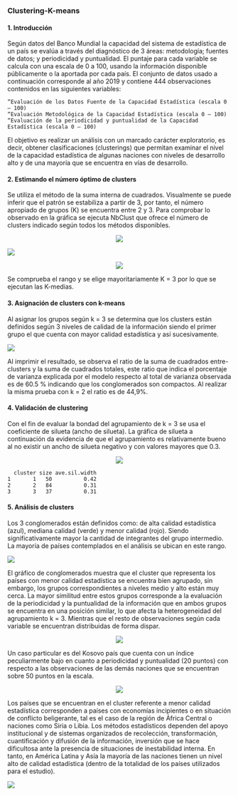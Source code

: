 ### Clustering-K-means
#### 1.	Introducción
Según datos del Banco Mundial la capacidad del sistema de estadística de un país se evalúa a través del diagnóstico de 3 áreas: metodología; fuentes de datos; y periodicidad y puntualidad. El puntaje para cada variable se calcula con una escala de 0 a 100, usando la información disponible públicamente o la aportada por cada país. El conjunto de datos usado a continuación corresponde al año 2019 y contiene 444 observaciones contenidos en las siguientes variables:

	“Evaluación de los Datos Fuente de la Capacidad Estadística (escala 0 – 100)
	“Evaluación Metodológica de la Capacidad Estadística (escala 0 – 100)
	“Evaluación de la periodicidad y puntualidad de la Capacidad Estadística (escala 0 – 100)	

El objetivo es realizar un análisis con un marcado carácter exploratorio, es decir, obtener clasificaciones (clusterings) que permitan examinar el nivel de la capacidad estadística de algunas naciones con niveles de desarrollo alto y de una mayoría que se encuentra en vías de desarrollo.  

#### 2.	Estimando el número óptimo de clusters
Se utiliza el método de la suma interna de cuadrados. Visualmente se puede inferir que el patrón se estabiliza a partir de 3, por tanto, el número apropiado de grupos (K) se encuentra entre 2 y 3. Para comprobar lo observado en la gráfica se ejecuta NbClust que ofrece el número de clusters indicado según todos los métodos disponibles.

<p align="center">
  <img src="Plots/optimalplot.png" />
</p>

![](Plots/allindices.png)




<p align="center">
  <img src="Plots/optimalclusterk3.png" />
</p>

Se comprueba el rango y se elige mayoritariamente K = 3 por lo que se ejecutan las K-medias.

#### 3.	Asignación de clusters con k-means
Al asignar los grupos según k = 3 se determina que los clusters están definidos según 3 niveles de calidad de la información siendo el primer grupo el que cuenta con mayor calidad estadística y así sucesivamente.

![](Plots/k-meansclustering.png)
 
Al imprimir el resultado, se observa el ratio de la suma de cuadrados entre-clusters y la suma de cuadrados totales, este ratio que indica el porcentaje de varianza explicada por el modelo respecto al total de varianza observada es de 60.5 % indicando que los conglomerados son compactos.  Al realizar la misma prueba con k = 2 el ratio es de 44,9%.

#### 4.	Validación de clustering 
Con el fin de evaluar la bondad del agrupamiento de k = 3 se usa el coeficiente de silueta (ancho de silueta). La gráfica de silueta a continuación da evidencia de que el agrupamiento es relativamente bueno al no existir un ancho de silueta negativo y con valores mayores que 0.3. 

<p align="center">
  <img src="Plots/testsilhouette.png" />
</p>

```
  cluster size ave.sil.width
1       1   50          0.42
2       2   84          0.31
3       3   37          0.31
```

#### 5.	Análisis de clusters
Los 3 conglomerados están definidos como: de alta calidad estadística (azul), mediana calidad (verde) y menor calidad (rojo). Siendo significativamente mayor la cantidad de integrantes del grupo intermedio. La mayoría de países contemplados en el análisis se ubican en este rango.

![](Plots/dendo.png)

El gráfico de conglomerados muestra que el cluster que representa los países con menor calidad estadística se encuentra bien agrupado, sin embargo, los grupos correspondientes a niveles medio y alto están muy cerca. La mayor similitud entre estos grupos corresponde a la evaluación de la periodicidad y la puntualidad de la información que en ambos grupos se encuentra en una posición similar, lo que afecta la heterogeneidad del agrupamiento k = 3. Mientras que el resto de observaciones según cada variable se encuentran distribuidas de forma dispar.

<p align="center">
  <img src="Plots/clusters23.png" />
</p>

Un caso particular es del Kosovo país que cuenta con un índice peculiarmente bajo en cuanto a periodicidad y puntualidad (20 puntos) con respecto a las observaciones de las demás naciones que se encuentran sobre 50 puntos en la escala.

<p align="center">
  <img src="Plots/Finalplot.png" />
</p>

Los países que se encuentran en el cluster referente a menor calidad estadística corresponden a países con economías incipientes o en situación de conflicto beligerante, tal es el caso de la región de África Central o naciones como Siria o Libia. Los métodos estadísticos dependen del apoyo institucional y de sistemas organizados de recolección, transformación, cuantificación y difusión de la información, inversión que se hace dificultosa ante la presencia de situaciones de inestabilidad interna.
En tanto, en América Latina y Asía la mayoría de las naciones tienen un nivel alto de calidad estadística (dentro de la totalidad de los países utilizados para el estudio). 

![](Plots/map.png)



